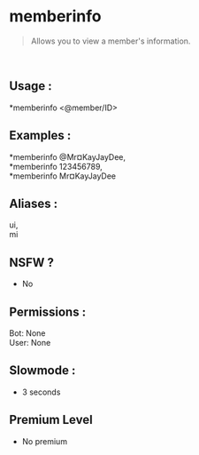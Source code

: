 # memberinfo

> Allows you to view a member's information.

<br>

## Usage :

*memberinfo <@member/ID>

## Examples :

*memberinfo @Mr¤KayJayDee,
<br>*memberinfo 123456789,
<br>*memberinfo Mr¤KayJayDee

## Aliases :

ui,
<br>mi

## NSFW ?

- No

## Permissions :

Bot: None
<br>
User: None

## Slowmode :

- 3 seconds

## Premium Level

- No premium